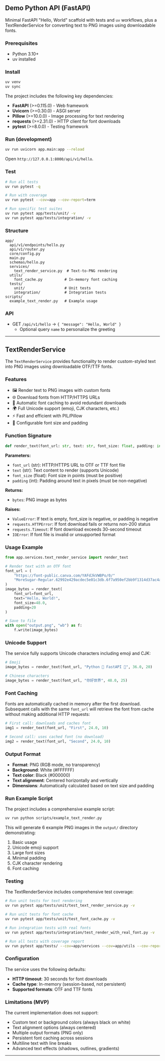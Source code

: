 ## Demo Python API (FastAPI)

Minimal FastAPI "Hello, World" scaffold with tests and `uv` workflows, plus a TextRenderService for converting text to PNG images using downloadable fonts.

### Prerequisites
- Python 3.10+
- uv installed

### Install
```bash
uv venv
uv sync
```

The project includes the following key dependencies:
- **FastAPI** (>=0.115.0) - Web framework
- **Uvicorn** (>=0.30.0) - ASGI server
- **Pillow** (>=10.0.0) - Image processing for text rendering
- **requests** (>=2.31.0) - HTTP client for font downloads
- **pytest** (>=8.0.0) - Testing framework

### Run (development)
```bash
uv run uvicorn app.main:app --reload
```
Open `http://127.0.0.1:8000/api/v1/hello`.

### Test
```bash
# Run all tests
uv run pytest -q

# Run with coverage
uv run pytest --cov=app --cov-report=term

# Run specific test suites
uv run pytest app/tests/unit/ -v
uv run pytest app/tests/integration/ -v
```

### Structure
```
app/
  api/v1/endpoints/hello.py
  api/v1/router.py
  core/config.py
  main.py
  schemas/hello.py
  services/
    text_render_service.py  # Text-to-PNG rendering
  utils/
    font_cache.py          # In-memory font caching
  tests/
    unit/                  # Unit tests
    integration/           # Integration tests
scripts/
  example_text_render.py   # Example usage
```

### API
- GET `/api/v1/hello` → `{ "message": "Hello, World" }`
  - Optional query `name` to personalize the greeting

---

## TextRenderService

The `TextRenderService` provides functionality to render custom-styled text into PNG images using downloadable OTF/TTF fonts.

### Features
- 🖼️ Render text to PNG images with custom fonts
- 🌐 Download fonts from HTTP/HTTPS URLs
- 💾 Automatic font caching to avoid redundant downloads
- 🌍 Full Unicode support (emoji, CJK characters, etc.)
- ⚡ Fast and efficient with PIL/Pillow
- 🎨 Configurable font size and padding

### Function Signature

```python
def render_text(font_url: str, text: str, font_size: float, padding: int) -> bytes
```

**Parameters:**
- `font_url` (str): HTTP/HTTPS URL to OTF or TTF font file
- `text` (str): Text content to render (supports Unicode)
- `font_size` (float): Font size in points (must be positive)
- `padding` (int): Padding around text in pixels (must be non-negative)

**Returns:**
- `bytes`: PNG image as bytes

**Raises:**
- `ValueError`: If text is empty, font_size is negative, or padding is negative
- `requests.HTTPError`: If font download fails or returns non-200 status
- `requests.Timeout`: If font download exceeds 30-second timeout
- `IOError`: If font file is invalid or unsupported format

### Usage Example

```python
from app.services.text_render_service import render_text

# Render text with an OTF font
font_url = (
    "https://font-public.canva.com/YAFdJkVWBPo/0/"
    "MoreSugar-Regular.62992e429acdec5e01c3db.6f7a950ef2bb9f1314d37ac4a660925e.otf"
)
image_bytes = render_text(
    font_url=font_url,
    text="Hello, World!",
    font_size=48.0,
    padding=20
)

# Save to file
with open("output.png", "wb") as f:
    f.write(image_bytes)
```

### Unicode Support

The service fully supports Unicode characters including emoji and CJK:

```python
# Emoji
image_bytes = render_text(font_url, "Python 🐍 FastAPI 🚀", 36.0, 20)

# Chinese characters
image_bytes = render_text(font_url, "你好世界", 48.0, 25)
```

### Font Caching

Fonts are automatically cached in memory after the first download. Subsequent calls with the same `font_url` will retrieve the font from cache without making additional HTTP requests:

```python
# First call: downloads and caches font
img1 = render_text(font_url, "First", 24.0, 10)

# Second call: uses cached font (no download)
img2 = render_text(font_url, "Second", 24.0, 10)
```

### Output Format

- **Format**: PNG (RGB mode, no transparency)
- **Background**: White (#FFFFFF)
- **Text color**: Black (#000000)
- **Text alignment**: Centered horizontally and vertically
- **Dimensions**: Automatically calculated based on text size and padding

### Run Example Script

The project includes a comprehensive example script:

```bash
uv run python scripts/example_text_render.py
```

This will generate 6 example PNG images in the `output/` directory demonstrating:
1. Basic usage
2. Unicode emoji support
3. Large font sizes
4. Minimal padding
5. CJK character rendering
6. Font caching

### Testing

The TextRenderService includes comprehensive test coverage:

```bash
# Run unit tests for text rendering
uv run pytest app/tests/unit/test_text_render_service.py -v

# Run unit tests for font cache
uv run pytest app/tests/unit/test_font_cache.py -v

# Run integration tests with real fonts
uv run pytest app/tests/integration/test_render_with_real_font.py -v

# Run all tests with coverage report
uv run pytest app/tests/ --cov=app/services --cov=app/utils --cov-report=term
```

### Configuration

The service uses the following defaults:
- **HTTP timeout**: 30 seconds for font downloads
- **Cache type**: In-memory (session-based, not persistent)
- **Supported formats**: OTF and TTF fonts

### Limitations (MVP)

The current implementation does not support:
- Custom text or background colors (always black on white)
- Text alignment options (always centered)
- Multiple output formats (PNG only)
- Persistent font caching across sessions
- Multiline text with line breaks
- Advanced text effects (shadows, outlines, gradients)

---


